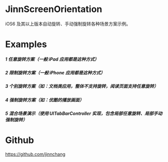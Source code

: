 # JinnScreenOrientation
iOS6 及其以上版本自动旋转、手动强制旋转各种场景方案示例。
# Examples
##### 1 任意旋转方案（一般 iPad 应用都是这种方式）
##### 2 限制旋转方案（一般 iPhone 应用都是这种方式）
##### 3 个别旋转方案（如：文档类应用，整体不支持旋转，阅读页面支持任意旋转）
##### 4 强制旋转方案（如：优酷的播放画面）
##### 5 混合场景演示（使用 UITabBarController 实现，包含局部任意旋转、局部手动强制旋转）
# Github
https://github.com/jinnchang